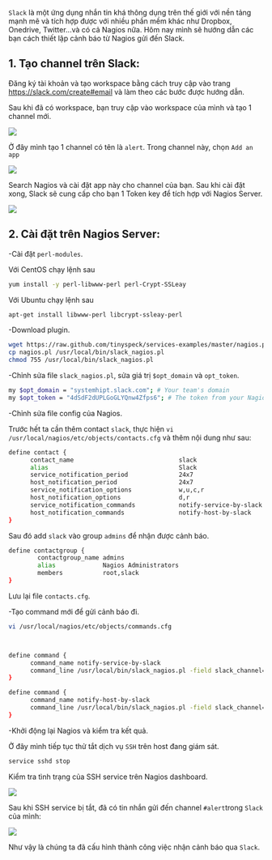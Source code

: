 `Slack` là một ứng dụng nhắn tin khá thông dụng trên thế giới với nền tảng mạnh mẽ và tích hợp được với nhiều phần mềm khác như Dropbox, Onedrive, Twitter...và có cả Nagios nữa. 
Hôm nay mình sẽ hướng dẫn các bạn cách thiết lập cảnh báo từ Nagios gửi đến Slack.

## 1. Tạo channel trên Slack:

 Đăng ký tài khoản và tạo workspace bằng cách truy cập vào trang https://slack.com/create#email và làm theo các bước được hướng dẫn.

 Sau khi đã có workspace, bạn truy cập vào workspace của mình và tạo 1 channel mới.

 <img src="https://i.imgur.com/BaHEzZE.jpg">

Ở đây mình tạo 1 channel có tên là `alert`. Trong channel này, chọn `Add an app`

<img src="https://i.imgur.com/vHZxo2S.jpg">

Search Nagios và cài đặt app này cho channel của bạn. Sau khi cài đặt xong, Slack sẽ cung cấp cho bạn 1 Token key để tích hợp với Nagios Server.

<img src="https://i.imgur.com/PLlul2u.jpg">

## 2. Cài đặt trên Nagios Server:

-Cài đặt `perl-modules`.

Với CentOS chạy lệnh sau

```sh
yum install -y perl-libwww-perl perl-Crypt-SSLeay
```

Với Ubuntu chạy lệnh sau

```sh
apt-get install libwww-perl libcrypt-ssleay-perl
```
-Download plugin.

```sh
wget https://raw.github.com/tinyspeck/services-examples/master/nagios.pl
cp nagios.pl /usr/local/bin/slack_nagios.pl
chmod 755 /usr/local/bin/slack_nagios.pl
```

-Chỉnh sửa file `slack_nagios.pl`, sửa giá trị `$opt_domain` và `opt_token`.

```sh
my $opt_domain = "systemhipt.slack.com"; # Your team's domain
my $opt_token = "4dSdF2dUPLGoGLYQnw4Zfps6"; # The token from your Nagios services page
```

-Chỉnh sửa file config của Nagios. 

Trước hết ta cần thêm contact `slack`, thực hiện `vi /usr/local/nagios/etc/objects/contacts.cfg` và thêm nội dung như sau:

```sh
define contact {
      contact_name                             slack
      alias                                    Slack
      service_notification_period              24x7
      host_notification_period                 24x7
      service_notification_options             w,u,c,r
      host_notification_options                d,r
      service_notification_commands            notify-service-by-slack
      host_notification_commands               notify-host-by-slack
}
```

Sau đó add `slack` vào group `admins` để nhận được cảnh báo.

```sh
define contactgroup {
        contactgroup_name admins
        alias             Nagios Administrators
        members           root,slack
}
```

Lưu lại file `contacts.cfg`.

-Tạo command mới để gửi cảnh báo đi.

```sh
vi /usr/local/nagios/etc/objects/commands.cfg



define command {
      command_name notify-service-by-slack
      command_line /usr/local/bin/slack_nagios.pl -field slack_channel=#alerts -field HOSTALIAS="$HOSTNAME$" -field SERVICEDESC="$SERVICEDESC$" -field SERVICESTATE="$SERVICESTATE$" -field SERVICEOUTPUT="$SERVICEOUTPUT$" -field NOTIFICATIONTYPE="$NOTIFICATIONTYPE$"
}

define command {
      command_name notify-host-by-slack
      command_line /usr/local/bin/slack_nagios.pl -field slack_channel=#alerts -field HOSTALIAS="$HOSTNAME$" -field HOSTSTATE="$HOSTSTATE$" -field HOSTOUTPUT="$HOSTOUTPUT$" -field NOTIFICATIONTYPE="$NOTIFICATIONTYPE$"
}
```

-Khởi động lại Nagios và kiểm tra kết quả.

Ở đây mình tiếp tục thử tắt dịch vụ `SSH` trên host đang giám sát.

```sh
service sshd stop
```

Kiểm tra tình trạng của SSH service trên Nagios dashboard.

<img src="https://i.imgur.com/LBnhmDS.jpg">

Sau khi SSH service bị tắt, đã có tin nhắn gửi đến channel `#alert`trong `Slack` của mình:

<img src="https://i.imgur.com/feEv9Yl.jpg">

Như vậy là chúng ta đã cấu hình thành công việc nhận cảnh báo qua `Slack`.